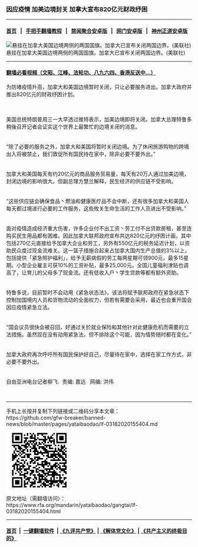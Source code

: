 ###  因应疫情 加美边境封关 加拿大宣布820亿元财政纾困
------------------------

#### [首页](https://github.com/gfw-breaker/banned-news/blob/master/README.md) &nbsp;&nbsp;|&nbsp;&nbsp; [手把手翻墙教程](https://github.com/gfw-breaker/guides/wiki) &nbsp;&nbsp;|&nbsp;&nbsp; [禁闻聚合安卓版](https://github.com/gfw-breaker/bn-android) &nbsp;&nbsp;|&nbsp;&nbsp; [网门安卓版](https://github.com/oGate2/oGate) &nbsp;&nbsp;|&nbsp;&nbsp; [神州正道安卓版](https://github.com/SzzdOgate/update) 



<div id="headerimg">
 <img alt="悬挂在加拿大美国边境两侧的两国国旗。加拿大已宣布关闭两国边界。(美联社)" src="https://www.rfa.org/mandarin/yataibaodao/gangtai/lf-03182020155404.html/PSX_20200318_105531.jpg/@@images/8c958522-d77b-4701-af53-3f8c6a0d598a.jpeg" title="悬挂在加拿大美国边境两侧的两国国旗。加拿大已宣布关闭两国边界。(美联社)"/>
 <div id="headerimgcontents">
  <div id="headerimgcaption">
   <span>
    悬挂在加拿大美国边境两侧的两国国旗。加拿大已宣布关闭两国边界。(美联社)
   </span>
   <!-- zoomattribute -->
  </div>
  <!-- headerimgcaption -->
 </div>
 <!-- headerimagecontents -->
</div>

<hr/>


#### [翻墙必看视频（文昭、江峰、法轮功、八九六四、香港反送中...）](https://github.com/gfw-breaker/banned-news/blob/master/pages/link3.md)

<div id="storytext">
 <div>
  <div class="slot_header">
  </div>
 </div>
 <p>
  为防堵疫情升高，加拿大和美国边境暂时关闭，只让必要服务进出。加拿大政府并推出820亿元的财政纾困计划。
 </p>
 <div id="_mcePaste">
  <span>
   <br/>
  </span>
 </div>
 <div id="_mcePaste">
  <span>
   <br/>
  </span>
 </div>
 <div id="_mcePaste">
  <span>
   美国总统特朗普周三一大早透过推特表示，加美边境即将关闭。加拿大总理特鲁多稍後召开记者会证实这个世界上最繁忙的边境关闭的消息。
  </span>
 </div>
 <div id="_mcePaste">
  <span>
   <br/>
  </span>
 </div>
 <div id="_mcePaste">
  <span>
   <br/>
  </span>
 </div>
 <div id="_mcePaste">
  <span>
   “除了必要的服务之外，加拿大和美国将暂时关闭边境。为了休闲旅游购物的跨境出入将被禁止，我们敦促所有国民待在家中，除非必要不要外出。”
  </span>
 </div>
 <div id="_mcePaste">
  <span>
   <br/>
  </span>
 </div>
 <div id="_mcePaste">
  <span>
   <br/>
  </span>
 </div>
 <div id="_mcePaste">
  <span>
   加拿大和美国每天有约20亿元的商品服务贸易量，每天有20万人通过加美边境，封闭边境的影响很大。但副总理方慧兰解释，民生经济的供应链不受影响。
  </span>
 </div>
 <div id="_mcePaste">
  <span>
   <br/>
  </span>
 </div>
 <div id="_mcePaste">
  <span>
   <br/>
  </span>
 </div>
 <div id="_mcePaste">
  <span>
   “这些供应链会确保食品丶燃油和健康医疗品不会中断，还有很多加拿大和美国人每天都过境进行必要的工作服务，这些攸关生命生活的工作人员进出不受影响。”
  </span>
 </div>
 <div id="_mcePaste">
  <span>
   <br/>
  </span>
 </div>
 <div id="_mcePaste">
  <span>
   <br/>
  </span>
 </div>
 <div id="_mcePaste">
  <span>
   面对疫情造成经济重大伤害，许多企业付不出工资丶劳工付不出贷款房租，甚至连购买民生用品都有困难。因此加拿大联邦政府宣布共达820亿元的纾困计画，其中包括270亿元直接给予加拿大企业和劳工，另外有550亿元的税务延迟计划，以资助民众度过现金流难关。这一篮子措施合起来占加拿大国内生产总值的3%以上，包括提供「紧急照护福利」，给予无薪病假的劳工每两星期可领900元，最多15星期。小型企业雇主可获10%的工资补贴，最多25,000元。全国儿童福利津贴也调高了，让育儿的父母多了现金流。还有低收入户丶学生贷款等都有额外资助。
  </span>
 </div>
 <div id="_mcePaste">
  <span>
   <br/>
  </span>
 </div>
 <div id="_mcePaste">
  <span>
   <br/>
  </span>
 </div>
 <div id="_mcePaste">
  <span>
   特鲁多说，目前暂时不会动用《紧急状态法》，该法将赋予联邦政府在紧急状态下控制加国境内人员和货物流动的全面权力，但若有需要会采用，最近也会重开国会因应疫情紧急立法。
  </span>
 </div>
 <div id="_mcePaste">
  <span>
   <br/>
  </span>
 </div>
 <div id="_mcePaste">
  <span>
   <br/>
  </span>
 </div>
 <div id="_mcePaste">
  <span>
   “国会议员很快会被召回，好通过关於就业保险和其他针对此健康危机而需要的立法措施。虽然现在没有动用紧急法，但不排除这个可能，因为情势随时都在变化。”
  </span>
 </div>
 <div id="_mcePaste">
  <span>
   <br/>
  </span>
 </div>
 <div id="_mcePaste">
  <span>
   <br/>
  </span>
 </div>
 <div id="_mcePaste">
  <span>
   加拿大政府再次呼吁所有国民保护好自己，尽量待在家中，选择在家工作方式，非必要不要外出。
  </span>
 </div>
 <div id="_mcePaste">
  <span>
   <br/>
  </span>
 </div>
 <div id="_mcePaste">
  <span>
   <br/>
  </span>
 </div>
 <div id="_mcePaste">
  <span>
   自由亚洲电台记者柳飞.  责编: 嘉远   网编: 洪伟
  </span>
 </div>
 <p>
  <span>
   <br/>
  </span>
 </p>
</div>

<hr/>
手机上长按并复制下列链接或二维码分享本文章：<br/>
https://github.com/gfw-breaker/banned-news/blob/master/pages/yataibaodao/lf-03182020155404.md <br/>
<a href='https://github.com/gfw-breaker/banned-news/blob/master/pages/yataibaodao/lf-03182020155404.md'><img src='https://github.com/gfw-breaker/banned-news/blob/master/pages/yataibaodao/lf-03182020155404.md.png'/></a> <br/>
原文地址（需翻墙访问）：https://www.rfa.org/mandarin/yataibaodao/gangtai/lf-03182020155404.html


------------------------
#### [首页](https://github.com/gfw-breaker/banned-news/blob/master/README.md) &nbsp;|&nbsp; [一键翻墙软件](https://github.com/gfw-breaker/nogfw/blob/master/README.md) &nbsp;| [《九评共产党》](https://github.com/gfw-breaker/9ping.md/blob/master/README.md#九评之一评共产党是什么) | [《解体党文化》](https://github.com/gfw-breaker/jtdwh.md/blob/master/README.md) | [《共产主义的终极目的》](https://github.com/gfw-breaker/gczydzjmd.md/blob/master/README.md)


<img src='http://gfw-breaker.win/banned-news/pages/yataibaodao/lf-03182020155404.md' width='0px' height='0px'/>